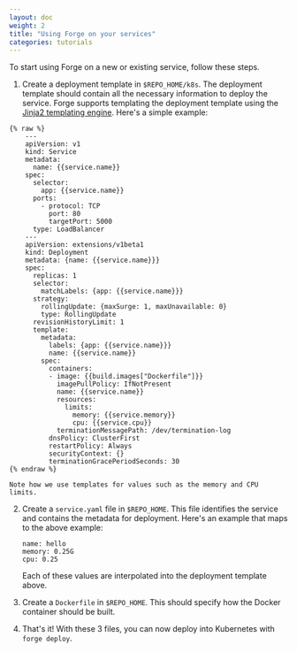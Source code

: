 ```yaml
---
layout: doc
weight: 2
title: "Using Forge on your services"
categories: tutorials
---
```

To start using Forge on a new or existing service, follow these steps.

1. Create a deployment template in `$REPO_HOME/k8s`. The deployment template should contain all the necessary information to deploy the service. Forge supports templating the deployment template using the [Jinja2 templating engine](http://jinja.pocoo.org/). Here's a simple example:

```
{% raw %}
    ---
    apiVersion: v1
    kind: Service
    metadata:
      name: {{service.name}}
    spec:
      selector:
        app: {{service.name}}
      ports:
        - protocol: TCP
          port: 80
          targetPort: 5000
      type: LoadBalancer
    ---
    apiVersion: extensions/v1beta1
    kind: Deployment
    metadata: {name: {{service.name}}}
    spec:
      replicas: 1
      selector:
        matchLabels: {app: {{service.name}}}
      strategy:
        rollingUpdate: {maxSurge: 1, maxUnavailable: 0}
        type: RollingUpdate
      revisionHistoryLimit: 1
      template:
        metadata:
          labels: {app: {{service.name}}}
          name: {{service.name}}
        spec:
          containers:
          - image: {{build.images["Dockerfile"]}}
            imagePullPolicy: IfNotPresent
            name: {{service.name}}
            resources:
              limits:
                memory: {{service.memory}}
                cpu: {{service.cpu}}
            terminationMessagePath: /dev/termination-log
          dnsPolicy: ClusterFirst
          restartPolicy: Always
          securityContext: {}
          terminationGracePeriodSeconds: 30
{% endraw %}
```

    Note how we use templates for values such as the memory and CPU limits.

2. Create a `service.yaml` file in `$REPO_HOME`. This file identifies the service and contains the metadata for deployment. Here's an example that maps to the above example:

    ```
    name: hello
    memory: 0.25G
    cpu: 0.25
    ```

    Each of these values are interpolated into the deployment template above.

3. Create a `Dockerfile` in `$REPO_HOME`. This should specify how the Docker container should be built.

4. That's it! With these 3 files, you can now deploy into Kubernetes with `forge deploy`.
